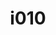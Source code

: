---
title: i010
text: When learning, do you prefer
options:
  a: 
    text: Exploring abstract theories and connections 
    dimension: "N"
  b:
    text: Using concrete facts and examples
    dimension: S
---